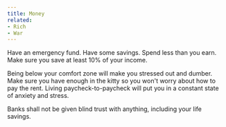 ```yaml
---
title: Money
related:
- Rich
- War
---
```


Have an emergency fund.
Have some savings.
Spend less than you earn.
Make sure you save at least 10% of your income.

Being below your comfort zone will make you stressed out and dumber.
Make sure you have enough in the kitty so you won't worry about how to pay the rent.
Living paycheck-to-paycheck will put you in a constant state of anxiety and stress.

Banks shall not be given blind trust with anything, including your life savings.
